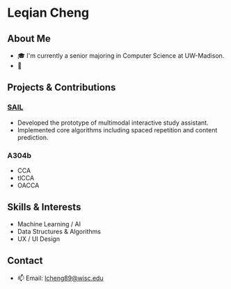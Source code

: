 <!--
**lcheng89/lcheng89** is a ✨ _special_ ✨ repository because its `README.md` (this file) appears on your GitHub profile.

Here are some ideas to get you started:

- 🔭 I’m currently working on ...
- 🌱 I’m currently learning ...
- 👯 I’m looking to collaborate on ...
- 🤔 I’m looking for help with ...
- 💬 Ask me about ...
- 📫 How to reach me: ...
- 😄 Pronouns: ...
- ⚡ Fun fact: ...
-->

# Leqian Cheng

## About Me

- 🎓 I'm currently a senior majoring in Computer Science at UW-Madison.
- 🚀 

## Projects & Contributions

### [SAIL](https://github.com/ethanchang235/spaced-rep-study-assistant)

- Developed the prototype of multimodal interactive study assistant.
- Implemented core algorithms including spaced repetition and content prediction.

###  A304b
- CCA
- tlCCA
- OACCA

## Skills & Interests

- Machine Learning / AI
- Data Structures & Algorithms
- UX / UI Design

## Contact

- 📫 Email: lcheng89@wisc.edu
